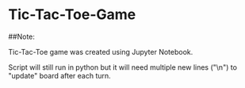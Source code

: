 # Tic-Tac-Toe-Game

##Note: 

Tic-Tac-Toe game was created using Jupyter Notebook. 

Script will still run in python but it will need multiple new lines ("\n") to "update" board after each turn.
